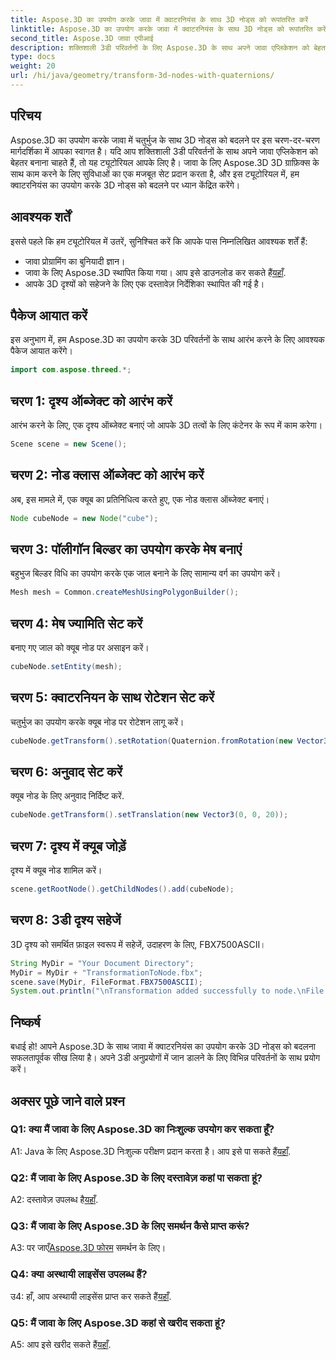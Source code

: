 ```yaml
---
title: Aspose.3D का उपयोग करके जावा में क्वाटरनियंस के साथ 3D नोड्स को रूपांतरित करें
linktitle: Aspose.3D का उपयोग करके जावा में क्वाटरनियंस के साथ 3D नोड्स को रूपांतरित करें
second_title: Aspose.3D जावा एपीआई
description: शक्तिशाली 3डी परिवर्तनों के लिए Aspose.3D के साथ अपने जावा एप्लिकेशन को बेहतर बनाएं। इस चरण-दर-चरण मार्गदर्शिका में चतुर्भुज का उपयोग करके नोड्स को बदलना सीखें।
type: docs
weight: 20
url: /hi/java/geometry/transform-3d-nodes-with-quaternions/
---
```

## परिचय

Aspose.3D का उपयोग करके जावा में चतुर्भुज के साथ 3D नोड्स को बदलने पर इस चरण-दर-चरण मार्गदर्शिका में आपका स्वागत है। यदि आप शक्तिशाली 3डी परिवर्तनों के साथ अपने जावा एप्लिकेशन को बेहतर बनाना चाहते हैं, तो यह ट्यूटोरियल आपके लिए है। जावा के लिए Aspose.3D 3D ग्राफ़िक्स के साथ काम करने के लिए सुविधाओं का एक मजबूत सेट प्रदान करता है, और इस ट्यूटोरियल में, हम क्वाटरनियंस का उपयोग करके 3D नोड्स को बदलने पर ध्यान केंद्रित करेंगे।

## आवश्यक शर्तें

इससे पहले कि हम ट्यूटोरियल में उतरें, सुनिश्चित करें कि आपके पास निम्नलिखित आवश्यक शर्तें हैं:

- जावा प्रोग्रामिंग का बुनियादी ज्ञान।
- जावा के लिए Aspose.3D स्थापित किया गया। आप इसे डाउनलोड कर सकते हैं[यहाँ](https://releases.aspose.com/3d/java/).
- आपके 3D दृश्यों को सहेजने के लिए एक दस्तावेज़ निर्देशिका स्थापित की गई है।

## पैकेज आयात करें

इस अनुभाग में, हम Aspose.3D का उपयोग करके 3D परिवर्तनों के साथ आरंभ करने के लिए आवश्यक पैकेज आयात करेंगे।

```java
import com.aspose.threed.*;
```

## चरण 1: दृश्य ऑब्जेक्ट को आरंभ करें

आरंभ करने के लिए, एक दृश्य ऑब्जेक्ट बनाएं जो आपके 3D तत्वों के लिए कंटेनर के रूप में काम करेगा।

```java
Scene scene = new Scene();
```

## चरण 2: नोड क्लास ऑब्जेक्ट को आरंभ करें

अब, इस मामले में, एक क्यूब का प्रतिनिधित्व करते हुए, एक नोड क्लास ऑब्जेक्ट बनाएं।

```java
Node cubeNode = new Node("cube");
```

## चरण 3: पॉलीगॉन बिल्डर का उपयोग करके मेष बनाएं

बहुभुज बिल्डर विधि का उपयोग करके एक जाल बनाने के लिए सामान्य वर्ग का उपयोग करें।

```java
Mesh mesh = Common.createMeshUsingPolygonBuilder();
```

## चरण 4: मेष ज्यामिति सेट करें

बनाए गए जाल को क्यूब नोड पर असाइन करें।

```java
cubeNode.setEntity(mesh);
```

## चरण 5: क्वाटरनियन के साथ रोटेशन सेट करें

चतुर्भुज का उपयोग करके क्यूब नोड पर रोटेशन लागू करें।

```java
cubeNode.getTransform().setRotation(Quaternion.fromRotation(new Vector3(0, 1, 0), new Vector3(0.3, 0.5, 0.1)));
```

## चरण 6: अनुवाद सेट करें

क्यूब नोड के लिए अनुवाद निर्दिष्ट करें.

```java
cubeNode.getTransform().setTranslation(new Vector3(0, 0, 20));
```

## चरण 7: दृश्य में क्यूब जोड़ें

दृश्य में क्यूब नोड शामिल करें।

```java
scene.getRootNode().getChildNodes().add(cubeNode);
```

## चरण 8: 3डी दृश्य सहेजें

3D दृश्य को समर्थित फ़ाइल स्वरूप में सहेजें, उदाहरण के लिए, FBX7500ASCII।

```java
String MyDir = "Your Document Directory";
MyDir = MyDir + "TransformationToNode.fbx";
scene.save(MyDir, FileFormat.FBX7500ASCII);
System.out.println("\nTransformation added successfully to node.\nFile saved at " + MyDir);
```

## निष्कर्ष

बधाई हो! आपने Aspose.3D के साथ जावा में क्वाटरनियंस का उपयोग करके 3D नोड्स को बदलना सफलतापूर्वक सीख लिया है। अपने 3डी अनुप्रयोगों में जान डालने के लिए विभिन्न परिवर्तनों के साथ प्रयोग करें।

## अक्सर पूछे जाने वाले प्रश्न

### Q1: क्या मैं जावा के लिए Aspose.3D का निःशुल्क उपयोग कर सकता हूँ?

A1: Java के लिए Aspose.3D निःशुल्क परीक्षण प्रदान करता है। आप इसे पा सकते हैं[यहाँ](https://releases.aspose.com/).

### Q2: मैं जावा के लिए Aspose.3D के लिए दस्तावेज़ कहां पा सकता हूं?

 A2: दस्तावेज़ उपलब्ध है[यहाँ](https://reference.aspose.com/3d/java/).

### Q3: मैं जावा के लिए Aspose.3D के लिए समर्थन कैसे प्राप्त करूं?

 A3: पर जाएँ[Aspose.3D फोरम](https://forum.aspose.com/c/3d/18) समर्थन के लिए।

### Q4: क्या अस्थायी लाइसेंस उपलब्ध हैं?

 उ4: हाँ, आप अस्थायी लाइसेंस प्राप्त कर सकते हैं[यहाँ](https://purchase.aspose.com/temporary-license/).

### Q5: मैं जावा के लिए Aspose.3D कहां से खरीद सकता हूं?

 A5: आप इसे खरीद सकते हैं[यहाँ](https://purchase.aspose.com/buy).